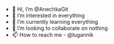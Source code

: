 - 👋 Hi, I’m @AnechkaGit
- 👀 I’m interested in everything
- 🌱 I’m currently learning everything
- 💞️ I’m looking to collaborate on nothing
- 📫 How to reach me - @lugannik

<!---
AnechkaGit/AnechkaGit is a ✨ special ✨ repository because its `README.md` (this file) appears on your GitHub profile.
You can click the Preview link to take a look at your changes.
--->
